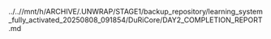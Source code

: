 ../..//mnt/h/ARCHIVE/.UNWRAP/STAGE1/backup_repository/learning_system_fully_activated_20250808_091854/DuRiCore/DAY2_COMPLETION_REPORT.md
